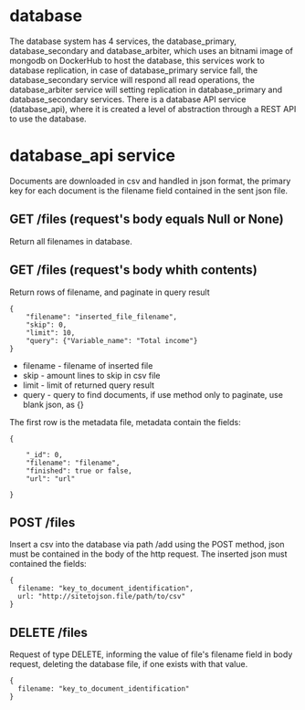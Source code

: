 # database

The database system has 4 services, the database_primary, database_secondary and database_arbiter, which uses an bitnami image of mongodb on DockerHub to host the database, this services work to database replication, in case of database_primary service fall, the database_secondary service will respond all read operations, the database_arbiter service will setting replication in database_primary and database_secondary services. There is a database API service (database_api), where it is created a level of abstraction through a REST API to use the database.

# database_api service
Documents are downloaded in csv and handled in json format, the primary key for each document is the filename field contained in the sent json file.

## GET /files (request's body equals Null or None)
Return all filenames in database.

## GET /files (request's body whith contents)
Return rows of filename, and paginate in query result
```
{
	"filename": "inserted_file_filename",
	"skip": 0,
	"limit": 10,
	"query": {"Variable_name": "Total income"}
}
```
* filename - filename of inserted file
* skip - amount lines to skip in csv file
* limit - limit of returned query result
* query - query to find documents, if use method only to paginate, use blank json, as {}

The first row is the metadata file, metadata contain the fields:
```
{

	"_id": 0,
	"filename": "filename",
	"finished": true or false,
	"url": "url"
        
}
```
## POST /files
Insert a csv into the database via path /add using the POST method, json must be contained in the body of the http request.
The inserted json must contained the fields: 
```
{
  filename: "key_to_document_identification",
  url: "http://sitetojson.file/path/to/csv"
}
```

## DELETE /files
Request of type DELETE, informing the value of file's filename field in body request, deleting the database file, if one exists with that value.
```
{
  filename: "key_to_document_identification"
}
```
